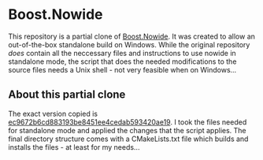 
# Boost.Nowide

This repository is a partial clone of [Boost.Nowide](https://github.com/artyom-beilis/nowide). It was created
to allow an out-of-the-box standalone build on Windows. While the original repository _does_ contain all
the neccessary files and instructions to use nowide in standalone mode, the script that does the needed modifications
to the source files needs a Unix shell - not very feasible when on Windows...

## About this partial clone

The exact version copied is
[ec9672b6cd883193be8451ee4cedab593420ae19](https://github.com/artyom-beilis/nowide/tree/ec9672b6cd883193be8451ee4cedab593420ae19).
I took the files needed for standalone mode and applied the changes that the script applies. The final directory
structure comes with a CMakeLists.txt file which builds and installs the files - at least for my needs...
